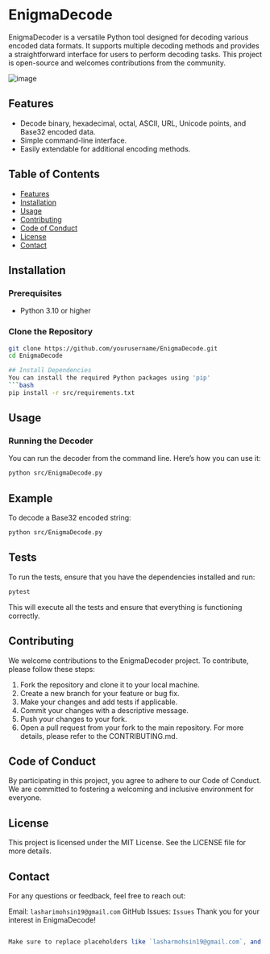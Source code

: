 # EnigmaDecode

EnigmaDecoder is a versatile Python tool designed for decoding various encoded data formats. It supports multiple decoding methods and provides a straightforward interface for users to perform decoding tasks. This project is open-source and welcomes contributions from the community.

![image](https://github.com/user-attachments/assets/d4c974f4-dcb4-4a9c-9742-2ce48fbcef3e)


## Features

- Decode binary, hexadecimal, octal, ASCII, URL, Unicode points, and Base32 encoded data.
- Simple command-line interface.
- Easily extendable for additional encoding methods.

## Table of Contents

- [Features](#features)
- [Installation](#installation)
- [Usage](#usage)
- [Contributing](#contributing)
- [Code of Conduct](#code-of-conduct)
- [License](#license)
- [Contact](#contact)

## Installation

### Prerequisites

- Python 3.10 or higher

### Clone the Repository

```bash
git clone https://github.com/yourusername/EnigmaDecode.git
cd EnigmaDecode

## Install Dependencies
You can install the required Python packages using 'pip'
```bash
pip install -r src/requirements.txt
```

## Usage
### Running the Decoder
You can run the decoder from the command line. Here’s how you can use it:
```bash
python src/EnigmaDecode.py
```

## Example
To decode a Base32 encoded string:
```bash
python src/EnigmaDecode.py
```
## Tests
To run the tests, ensure that you have the dependencies installed and run:
```bash
pytest
```
This will execute all the tests and ensure that everything is functioning correctly.

## Contributing
We welcome contributions to the EnigmaDecoder project. To contribute, please follow these steps:

1. Fork the repository and clone it to your local machine.
2. Create a new branch for your feature or bug fix.
3. Make your changes and add tests if applicable.
4. Commit your changes with a descriptive message.
5. Push your changes to your fork.
6. Open a pull request from your fork to the main repository.
For more details, please refer to the CONTRIBUTING.md.

## Code of Conduct
By participating in this project, you agree to adhere to our Code of Conduct. We are committed to fostering a welcoming and inclusive environment for everyone.

## License
This project is licensed under the MIT License. See the LICENSE file for more details.

## Contact
For any questions or feedback, feel free to reach out:

Email: `lasharimohsin19@gmail.com`
GitHub Issues: `Issues`
Thank you for your interest in EnigmaDecode!
```javascript

Make sure to replace placeholders like `lasharmohsin19@gmail.com`, and `president-xd` with actual values relevant to your project.

```
